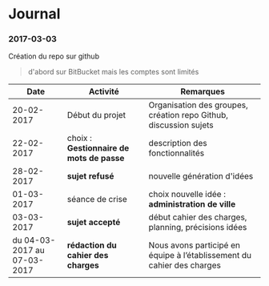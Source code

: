 # Journal  

### 2017-03-03  
Création du repo sur github  
> d'abord sur BitBucket mais les comptes sont limités  


Date | Activité | Remarques
------------ | ------------- | -----------
20-02-2017 | Début du projet | Organisation des groupes, création repo Github, discussion sujets  
22-02-2017 | choix : __Gestionnaire de mots de passe__ | description des fonctionnalités  
28-02-2017 | __sujet refusé__ | nouvelle génération d'idées
01-03-2017 | séance de crise | choix nouvelle idée : __administration de ville__
03-03-2017 | __sujet accepté__ | début cahier des charges, planning, précisions idées
du 04-03-2017 au 07-03-2017  |__rédaction du cahier des charges__ | Nous avons participé en équipe à l’établissement du cahier des charges
